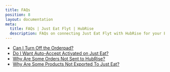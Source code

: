 ```yaml
---
title: FAQs
position: 8
layout: documentation
meta:
  title: FAQs | Just Eat Flyt | HubRise
  description: FAQs on connecting Just Eat Flyt with HubRise for your EPOS to work with other apps as a cohesive whole. Connect apps and synchronise your data.
---
```


- [Can I Turn Off the Orderpad?](/apps/just-eat-flyt/faqs/turn-off-orderpad/)
- [Do I Want Auto-Accept Activated on Just Eat?](/apps/just-eat-flyt/faqs/auto-accept/)
- [Why Are Some Orders Not Sent to HubRise?](/apps/just-eat-flyt/faqs/orders-not-sent/)
- [Why Are Some Products Not Exported To Just Eat?](/apps/just-eat-flyt/faqs/products-not-pushed/)

